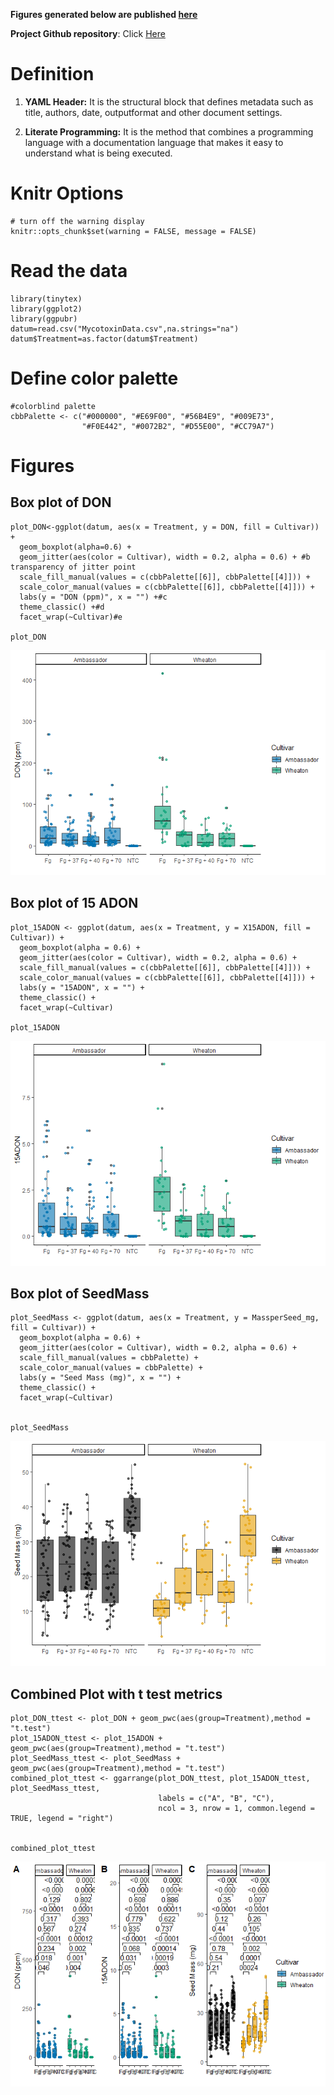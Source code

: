 **Figures generated below are published
[here](https://doi.org/10.1094/PDIS-06-21-1253-RE)**

**Project Github repository**: Click
[Here](https://github.com/SamitKafle/codingchallenge4.git)

# Definition

1.  **YAML Header:** It is the structural block that defines metadata
    such as title, authors, date, outputformat and other document
    settings.

2.  **Literate Programming:** It is the method that combines a
    programming language with a documentation language that makes it
    easy to understand what is being executed.

# Knitr Options

    # turn off the warning display
    knitr::opts_chunk$set(warning = FALSE, message = FALSE)

# Read the data

    library(tinytex)
    library(ggplot2)
    library(ggpubr)
    datum=read.csv("MycotoxinData.csv",na.strings="na")
    datum$Treatment=as.factor(datum$Treatment)

# Define color palette

    #colorblind palette
    cbbPalette <- c("#000000", "#E69F00", "#56B4E9", "#009E73", 
                    "#F0E442", "#0072B2", "#D55E00", "#CC79A7")

# Figures

## Box plot of DON

    plot_DON<-ggplot(datum, aes(x = Treatment, y = DON, fill = Cultivar)) +
      geom_boxplot(alpha=0.6) + 
      geom_jitter(aes(color = Cultivar), width = 0.2, alpha = 0.6) + #b transparency of jitter point
      scale_fill_manual(values = c(cbbPalette[[6]], cbbPalette[[4]])) +
      scale_color_manual(values = c(cbbPalette[[6]], cbbPalette[[4]])) +
      labs(y = "DON (ppm)", x = "") +#c
      theme_classic() +#d
      facet_wrap(~Cultivar)#e

    plot_DON

![](coding_challenge4_files/figure-markdown_strict/unnamed-chunk-4-1.png)

## Box plot of 15 ADON

    plot_15ADON <- ggplot(datum, aes(x = Treatment, y = X15ADON, fill = Cultivar)) +
      geom_boxplot(alpha = 0.6) +
      geom_jitter(aes(color = Cultivar), width = 0.2, alpha = 0.6) +
      scale_fill_manual(values = c(cbbPalette[[6]], cbbPalette[[4]])) +
      scale_color_manual(values = c(cbbPalette[[6]], cbbPalette[[4]])) +
      labs(y = "15ADON", x = "") +
      theme_classic() +
      facet_wrap(~Cultivar)

    plot_15ADON

![](coding_challenge4_files/figure-markdown_strict/unnamed-chunk-5-1.png)

## Box plot of SeedMass

    plot_SeedMass <- ggplot(datum, aes(x = Treatment, y = MassperSeed_mg, fill = Cultivar)) +
      geom_boxplot(alpha = 0.6) +
      geom_jitter(aes(color = Cultivar), width = 0.2, alpha = 0.6) +
      scale_fill_manual(values = cbbPalette) +
      scale_color_manual(values = cbbPalette) +
      labs(y = "Seed Mass (mg)", x = "") +
      theme_classic() +
      facet_wrap(~Cultivar)


    plot_SeedMass

![](coding_challenge4_files/figure-markdown_strict/unnamed-chunk-6-1.png)

## Combined Plot with t test metrics

    plot_DON_ttest <- plot_DON + geom_pwc(aes(group=Treatment),method = "t.test")
    plot_15ADON_ttest <- plot_15ADON + geom_pwc(aes(group=Treatment),method = "t.test")
    plot_SeedMass_ttest <- plot_SeedMass + geom_pwc(aes(group=Treatment),method = "t.test")
    combined_plot_ttest <- ggarrange(plot_DON_ttest, plot_15ADON_ttest, plot_SeedMass_ttest, 
                                     labels = c("A", "B", "C"),
                                     ncol = 3, nrow = 1, common.legend = TRUE, legend = "right")


    combined_plot_ttest

![](coding_challenge4_files/figure-markdown_strict/unnamed-chunk-7-1.png)
